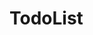 # TodoList

<div class="_react_todo_list"></div>

<ClientOnly>
  <ReactTodoList/>
  <VueReactHelper/>
</ClientOnly>